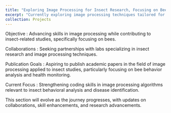 ```yaml
---
title: "Exploring Image Processing for Insect Research, Focusing on Bees"
excerpt: "Currently exploring image processing techniques tailored for insect studies, particularly bees, with a focus on collaborating with research labs <br/><img src='/images/bee_project.png'>"
collection: Projects
---
```




Objective
:   Advancing skills in image processing while contributing to insect-related studies, specifically focusing on bees.

Collaborations
:   Seeking partnerships with labs specializing in insect research and image processing techniques.

Publication Goals
:  Aspiring to publish academic papers in the field of image processing applied to insect studies, particularly focusing on bee behavior analysis and health monitoring.

Current Focus
:   Strengthening coding skills in image processing algorithms relevant to insect behavioral analysis and disease identification.

This section will evolve as the journey progresses, with updates on collaborations, skill enhancements, and research advancements.
